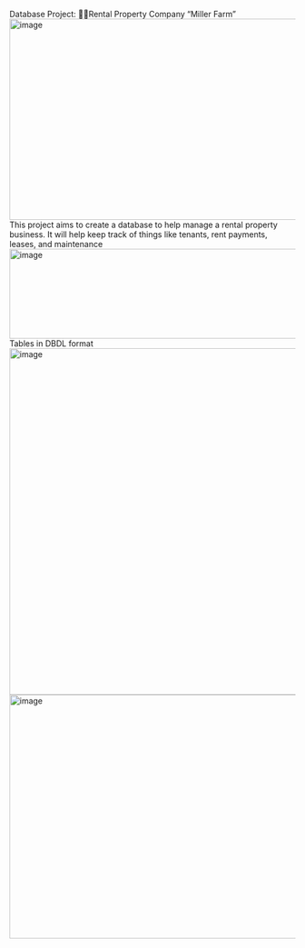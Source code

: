 Database Project: Rental Property Company “Miller Farm”<img width="1567" height="354" alt="image" src="https://github.com/user-attachments/assets/b6eb05b3-6bc1-4dd8-852e-f06fcd96f962" />
This project aims to create a database to help manage a rental property business. It will help keep track of things like tenants, rent payments, leases, and maintenance<img width="5123" height="158" alt="image" src="https://github.com/user-attachments/assets/5936be81-7588-4cee-8e05-c0a52f885229" />
Tables in DBDL format
<img width="2122" height="610" alt="image" src="https://github.com/user-attachments/assets/33f3ff50-6199-4b9e-915b-c56f0cb7b4f5" />
<img width="1047" height="429" alt="image" src="https://github.com/user-attachments/assets/3f18588b-c0f3-4e3c-aad3-87a11cc4ff1e" />
